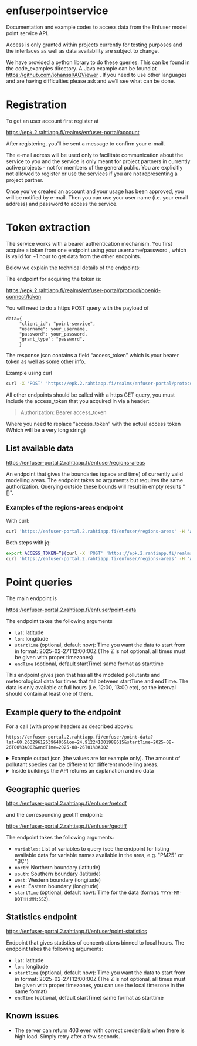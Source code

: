 # enfuserpointservice
Documentation and example codes to access data from the Enfuser model point service API. 

Access is only granted within projects currently for testing purposes and the interfaces as well as data availability are subject to change.

We have provided a python library to do these queries. This can be found in the code_examples directory. A Java example can be found at https://github.com/johanssl/AQViewer . If you need to use other languages and are having difficulties please ask and we’ll see what can be done.


# Registration

To get an user account first register at 

https://epk.2.rahtiapp.fi/realms/enfuser-portal/account

After registering, you’ll be sent a message to confirm your e-mail.

The e-mail adress will be used only to facilitate communication about the service to you and the service is only meant for project partners in currently active projects - not for members of the general public. You are explicitly not allowed to register or use the services if you are not representing a project partner.

Once you’ve created an account and your usage has been approved, you will be notified by e-mail. Then you can use your user name (i.e. your email address) and password to access the service.

# Token extraction

The service works with a bearer authentication mechanism. You first acquire a token from one endpoint using your username/password , which is valid for ~1 hour to get data from the other endpoints.

Below we explain the technical details of the endpoints:

The endpoint for acquiring the token is:

 https://epk.2.rahtiapp.fi/realms/enfuser-portal/protocol/openid-connect/token

You will need to do a https POST query with the payload of

```
data={      
     "client_id": "point-service",
     "username": your_username,
     "password": your_password,
     "grant_type": "password",
     }
```

The response json contains a field “access_token” which is your bearer token as well as some other info.

Example using curl
```bash
curl -X 'POST' 'https://epk.2.rahtiapp.fi/realms/enfuser-portal/protocol/openid-connect/token' -H 'accept: application/json' -H 'Content-Type: application/x-www-form-urlencoded' -d 'grant_type=password&username=<your-user-name>&password=<your-password>&client_id=point-service'
```

All other endpoints should be called with a https GET query, you must include the access_token that you acquired in via a header:
> Authorization: Bearer access_token

Where you need to replace “access_token” with the actual access token (Which will be a very long string)


## List available data

https://enfuser-portal.2.rahtiapp.fi/enfuser/regions-areas

An endpoint that gives the boundaries (space and time) of currently valid modelling areas.
The endpoint takes no arguments but requires the same authorization. Querying outside these bounds will result in empty results "[]".

### Examples of the regions-areas endpoint

With curl:
```bash
curl 'https://enfuser-portal.2.rahtiapp.fi/enfuser/regions-areas' -H 'Authorization: Bearer <your-access-token>'
```

Both steps with jq:
```bash
export ACCESS_TOKEN=”$(curl -X 'POST' 'https://epk.2.rahtiapp.fi/realms/enfuser-portal/protocol/openid-connect/token' -H 'accept: application/json' -H 'Content-Type: application/x-www-form-urlencoded' -d grant_type=password&username=<your-user-name>&password=<your-password>&client_id=point-service| jq -r ‘.access_token’)”
curl 'https://enfuser-portal.2.rahtiapp.fi/enfuser/regions-areas' -H "Authorization: Bearer ${ACCESS_TOKEN}"
```

# Point queries

The main endpoint is

https://enfuser-portal.2.rahtiapp.fi/enfuser/point-data

The endpoint takes the following arguments

- `lat`: latitude
- `lon`: longitude
- `startTime` (optional, default now): Time you want the data to start from in format: 2025-02-27T12:00:00Z (The Z is not optional, all times must be given with proper timezones)
- `endTime` (optional, default startTime) same format as starttime

This endpoint gives json that has all the modeled pollutants and meteorological data for times that fall between startTime and endTime. The data is only available at full hours (i.e. 12:00, 13:00 etc), so the interval should contain at least one of them.

## Example query to the endpoint

For a call (with proper headers as described above):
```
https://enfuser-portal.2.rahtiapp.fi/enfuser/point-data?lat=60.263296126396405&lon=24.912241001988615&startTime=2025-08-26T00%3A00Z&endTime=2025-08-26T01%3A00Z
```

<details>

<summary> Example output json (the values are for example only). The amount of pollutant species can be different for different modelling areas. </summary>

```javascript
{
  "data": [
    {
      "date": "2025-08-26T00:00:00Z",
      "values": {
        "meteorology": [
          {
            "name": "InvMOlength",
            "value": -0.0076
          },
          {
            "name": "pressure",
            "value": 998.6602
          },
          {
            "name": "ABLH",
            "value": 312.3657
          },
          {
            "name": "dewPoint",
            "value": 8.4669
          },
          {
            "name": "wind_E",
            "value": 2.013
          },
          {
            "name": "lwRad",
            "value": 285.1766
          },
          {
            "name": "wind_N",
            "value": -2.4294
          },
          {
            "name": "rain",
            "value": 0.0
          },
          {
            "name": "humidity",
            "value": 89.4313
          },
          {
            "name": "roadSurfaceWater",
            "value": 0.0
          },
          {
            "name": "sensHflux",
            "value": -1.867
          },
          {
            "name": "swRad",
            "value": 0.0
          },
          {
            "name": "temperature",
            "value": 10.0449
          },
          {
            "name": "skyCondition",
            "value": 0.0127
          },
          {
            "name": "windDirection",
            "value": 319.3647
          },
          {
            "name": "windSpeed",
            "value": 3.1365
          }
        ],
        "pollutants": [
          {
            "name": "AQI",
            "altitude100m": 1.055,
            "value": 1.0538
          },
          {
            "name": "LDSA",
            "regional": 0.7636,
            "altitude100m": 2.8049,
            "components": {
              "bg": 2.5656,
              "household": 0.0,
              "ship": 0.0,
              "power": 0.0124,
              "misc": 0.0008,
              "traffic": 0.24760000000000026
            },
            "value": 2.8264
          },
          {
            "name": "BC",
            "regional": 0.0468,
            "altitude100m": 0.0571,
            "components": {
              "bg": 0.0468,
              "ship": 0.0,
              "household": 0.0,
              "power": 0.0005,
              "misc": 0.0,
              "traffic": 0.010999999999999996
            },
            "value": 0.0583
          },
          {
            "name": "CO",
            "regional": 146.24,
            "altitude100m": 65.2636,
            "components": {
              "bg": 63.2687,
              "ship": 0.004,
              "household": 0.0,
              "power": 0.0182,
              "misc": 0.0,
              "traffic": 2.092000000000006
            },
            "value": 65.3829
          },
          {
            "name": "NO2",
            "regional": 3.4279,
            "altitude100m": 0.7732,
            "components": {
              "bg": 0.0,
              "ship": 0.0,
              "household": 0.0,
              "power": 0.0195,
              "misc": 0.0,
              "traffic": 0.8153
            },
            "value": 0.8348
          },
          {
            "name": "NO",
            "regional": 0.0196,
            "altitude100m": 0.7439,
            "components": {
              "bg": 0.0,
              "ship": 0.0,
              "household": 0.0,
              "power": 0.0131,
              "misc": 0.0,
              "traffic": 0.8019
            },
            "value": 0.815
          },
          {
            "name": "O3",
            "regional": 34.5136,
            "altitude100m": 34.7122,
            "components": {
              "bg": 35.0728,
              "household": 0.0,
              "ship": 0.0,
              "power": -0.0225,
              "misc": 0.0,
              "traffic": -0.3575999999999979
            },
            "value": 34.6927
          },
          {
            "name": "PM10",
            "regional": 1.1695,
            "altitude100m": 3.1776,
            "value": 3.2163
          },
          {
            "name": "PM25",
            "regional": 0.7636,
            "altitude100m": 1.0254,
            "components": {
              "bg": 0.9537,
              "household": 0.0,
              "ship": 0.0,
              "power": 0.0037,
              "misc": 0.0,
              "traffic": 0.07279999999999998
            },
            "value": 1.0302
          },
          {
            "name": "coarsePM",
            "regional": 0.4023,
            "altitude100m": 2.1528,
            "components": {
              "bg": 2.1425,
              "misc": 0.0254,
              "resusp": 0.0309,
              "traffic": -0.004999999999999893
            },
            "value": 2.1938
          },
          {
            "name": "PNC",
            "regional": 381.952,
            "altitude100m": 1249.3025,
            "components": {
              "bg": 927.7849,
              "ship": 1.1026,
              "household": 0.0,
              "power": 3.8002,
              "misc": 0.0,
              "traffic": 346.2912000000001
            },
            "value": 1278.9789
          }
        ]
      },
      "localDate": "2025-08-26T03:00:00+03:00"
    },
    {
      "date": "2025-08-26T01:00:00Z",
      "values": {
        "meteorology": [
          {
            "name": "InvMOlength",
            "value": -0.0107
          },
          {
            "name": "pressure",
            "value": 998.7787
          },
          {
            "name": "ABLH",
            "value": 303.7438
          },
          {
            "name": "dewPoint",
            "value": 8.1684
          },
          {
            "name": "wind_E",
            "value": 2.41
          },
          {
            "name": "lwRad",
            "value": 275.7146
          },
          {
            "name": "wind_N",
            "value": -2.4197
          },
          {
            "name": "rain",
            "value": 0.0
          },
          {
            "name": "humidity",
            "value": 91.0245
          },
          {
            "name": "roadSurfaceWater",
            "value": 0.0
          },
          {
            "name": "sensHflux",
            "value": -0.1805
          },
          {
            "name": "swRad",
            "value": 0.0
          },
          {
            "name": "temperature",
            "value": 9.4676
          },
          {
            "name": "skyCondition",
            "value": 0.0643
          },
          {
            "name": "windDirection",
            "value": 314.8381
          },
          {
            "name": "windSpeed",
            "value": 3.3908
          }
        ],
        "pollutants": [
          {
            "name": "AQI",
            "altitude100m": 1.0556,
            "value": 1.0554
          },
          {
            "name": "LDSA",
            "regional": 0.8112,
            "altitude100m": 2.8259,
            "components": {
              "bg": 2.5758,
              "household": 0.004,
              "ship": 0.0,
              "power": 0.0074,
              "misc": 0.0,
              "traffic": 0.2674999999999996
            },
            "value": 2.8547
          },
          {
            "name": "BC",
            "regional": 0.0499,
            "altitude100m": 0.0524,
            "components": {
              "bg": 0.0423,
              "household": 0.0004,
              "ship": 0.0,
              "power": 0.0005,
              "misc": 0.0,
              "traffic": 0.009500000000000001
            },
            "value": 0.0527
          },
          {
            "name": "CO",
            "regional": 145.8492,
            "altitude100m": 66.2318,
            "components": {
              "bg": 64.2421,
              "household": 0.0537,
              "ship": 0.0,
              "power": 0.0151,
              "misc": 0.0,
              "traffic": 2.027300000000011
            },
            "value": 66.3382
          },
          {
            "name": "NO2",
            "regional": 3.6517,
            "altitude100m": 0.7263,
            "components": {
              "bg": 0.0,
              "household": 0.0002,
              "ship": 0.0,
              "power": 0.016,
              "misc": 0.0,
              "traffic": 0.7658
            },
            "value": 0.782
          },
          {
            "name": "NO",
            "regional": 0.0251,
            "altitude100m": 0.7245,
            "components": {
              "bg": 0.0,
              "ship": 0.0,
              "household": 0.0,
              "power": 0.0109,
              "misc": 0.0,
              "traffic": 0.7715
            },
            "value": 0.7824
          },
          {
            "name": "O3",
            "regional": 32.1404,
            "altitude100m": 32.3489,
            "components": {
              "bg": 32.6699,
              "ship": 0.0,
              "household": 0.0,
              "power": -0.0186,
              "misc": -0.0014,
              "traffic": -0.37189999999999657
            },
            "value": 32.278
          },
          {
            "name": "PM10",
            "regional": 1.2223,
            "altitude100m": 3.0497,
            "value": 3.099
          },
          {
            "name": "PM25",
            "regional": 0.8112,
            "altitude100m": 1.0613,
            "components": {
              "bg": 0.9877,
              "ship": 0.0,
              "household": 0.0013,
              "power": 0.0026,
              "misc": 0.0,
              "traffic": 0.07329999999999992
            },
            "value": 1.0649
          },
          {
            "name": "coarsePM",
            "regional": 0.4139,
            "altitude100m": 1.9845,
            "components": {
              "bg": 1.9724,
              "misc": 0.0334,
              "resusp": 0.0182,
              "traffic": 0.010499999999999954
            },
            "value": 2.0345
          },
          {
            "name": "PNC",
            "regional": 405.6044,
            "altitude100m": 1140.5321,
            "components": {
              "bg": 825.6502,
              "ship": 0.0,
              "household": 1.2903,
              "power": 2.5586,
              "misc": 1.0117,
              "traffic": 342.8056999999999
            },
            "value": 1173.3165
          }
        ]
      },
      "localDate": "2025-08-26T04:00:00+03:00"
    }
  ],
  "longitude": 24.912241001988615,
  "latitude": 60.263296126396405,
  "units": {
    "NO": "μg/m^3",
    "BC": "μg/m^3",
    "ABLH": "m",
    "O3": "μg/m^3",
    "PNC": "1/cm^3",
    "wind_E": "degrees",
    "coarsePM": "μg/m^3",
    "skyCondition": "",
    "NO2": "μg/m^3",
    "SO2": "μg/m^3",
    "temperature": "°C",
    "AQI": "",
    "humidity": "%",
    "swRad": "W/m^2",
    "windDirection": "degrees",
    "wind_N": "m/s",
    "windSpeed": "m/s",
    "sensHflux": "W/m^2",
    "rain": "precipitation_mm_per_hour",
    "lwRad": "W/m^2",
    "NMVOC": "μg/m^3",
    "LDSA": "um2 1/cm^3",
    "PM25": "μg/m^3",
    "pressure": "hPa",
    "dewPoint": "°C",
    "CO": "μg/m^3",
    "roadSurfaceWater": "µm",
    "PM10": "μg/m^3",
    "InvMOlength": "1/m"
  }
}
```

</details>


<details>

<Summary> Inside buildings the API returns an explanation and no data </Summary>

In these cases pick a point outside the building.

Example building call
```
https://enfuser-portal.2.rahtiapp.fi/enfuser/point-data?lat=60.19823873736357&lon=24.930557907247696&startTime=2025-08-26T00%3A00Z&endTime=2025-08-26T01%3A00Z
```

Example json output
```javascript
[{"parameter":null,"error":"Location is inside a building."}]
```

</details>


## Geographic queries

https://enfuser-portal.2.rahtiapp.fi/enfuser/netcdf

and the corresponding geotiff endpoint:

https://enfuser-portal.2.rahtiapp.fi/enfuser/geotiff

The endpoint takes the following arguments:

  - `variables`: List of variables to query (see the endpoint for listing available data for variable names available in the area, e.g. "PM25" or "BC")
  - `north`: Northern boundary (latitude)
  - `south`: Southern boundary (latitude)
  - `west`: Western boundary (longitude)
  - `east`: Eastern boundary (longitude)
  - `startTime` (optional, default now): Time for the data (format: `YYYY-MM-DDTHH:MM:SSZ`).


## Statistics endpoint

https://enfuser-portal.2.rahtiapp.fi/enfuser/point-statistics

Endpoint that gives statistics of concentrations binned to local hours.
The endpoint takes the following arguments:

- `lat`: latitude
- `lon`: longitude
- `startTime` (optional, default now): Time you want the data to start from in format: 2025-02-27T12:00:00Z (The Z is not optional, all times must be given with proper timezones, you can use the local timezone in the same format)
- `endTime` (optional, default startTime) same format as starttime

## Known issues
* The server can return 403 even with correct credentials when there is high load. Simply retry after a few seconds.